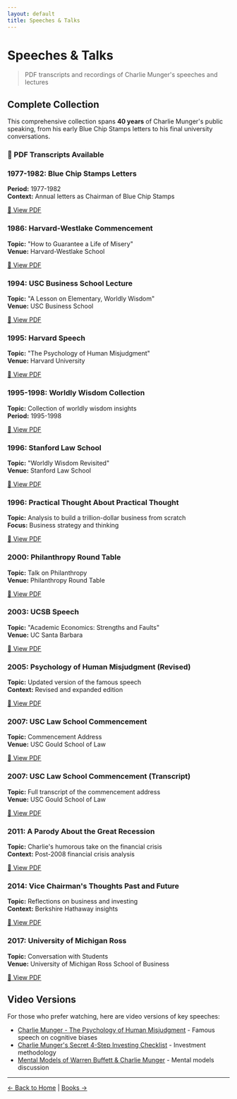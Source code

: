 ```yaml
---
layout: default
title: Speeches & Talks
---
```


# Speeches & Talks

> PDF transcripts and recordings of Charlie Munger's speeches and lectures

## Complete Collection

This comprehensive collection spans **40 years** of Charlie Munger's public speaking, from his early Blue Chip Stamps letters to his final university conversations.

### 📄 PDF Transcripts Available

<div class="talks-grid">

<div class="talk-item">
  <h3>1977-1982: Blue Chip Stamps Letters</h3>
  <p><strong>Period:</strong> 1977-1982<br>
  <strong>Context:</strong> Annual letters as Chairman of Blue Chip Stamps</p>
  <a href="resources/talks/Blue_chip_stamps_letters_1977_to_1982_Munger.pdf" class="pdf-link" target="_blank">📄 View PDF</a>
</div>

<div class="talk-item">
  <h3>1986: Harvard-Westlake Commencement</h3>
  <p><strong>Topic:</strong> "How to Guarantee a Life of Misery"<br>
  <strong>Venue:</strong> Harvard-Westlake School</p>
  <a href="resources/talks/1986-commencement-speech-by-charlie-munger-at-harvard-school-now-harvard-westlake.pdf" class="pdf-link" target="_blank">📄 View PDF</a>
</div>

<div class="talk-item">
  <h3>1994: USC Business School Lecture</h3>
  <p><strong>Topic:</strong> "A Lesson on Elementary, Worldly Wisdom"<br>
  <strong>Venue:</strong> USC Business School</p>
  <a href="resources/talks/1994-lecture-by-charlie-munger-at-usc-a-lesson-on-elementary-worldly-wisdom-as-it-relates-to-investment.pdf" class="pdf-link" target="_blank">📄 View PDF</a>
</div>

<div class="talk-item">
  <h3>1995: Harvard Speech</h3>
  <p><strong>Topic:</strong> "The Psychology of Human Misjudgment"<br>
  <strong>Venue:</strong> Harvard University</p>
  <a href="resources/talks/1995-speech-by-charlie-munger-at-harvard-the-psychology-of-human-misjudgment.pdf" class="pdf-link" target="_blank">📄 View PDF</a>
</div>

<div class="talk-item">
  <h3>1995-1998: Worldly Wisdom Collection</h3>
  <p><strong>Topic:</strong> Collection of worldly wisdom insights<br>
  <strong>Period:</strong> 1995-1998</p>
  <a href="resources/talks/1995_to_1998_Worldly-Wisdom-by-Munger.pdf" class="pdf-link" target="_blank">📄 View PDF</a>
</div>

<div class="talk-item">
  <h3>1996: Stanford Law School</h3>
  <p><strong>Topic:</strong> "Worldly Wisdom Revisited"<br>
  <strong>Venue:</strong> Stanford Law School</p>
  <a href="resources/talks/1996-lecture-by-charlie-munger-at-stanford-law-school-worldly-wisdom-revisited-business-what-lawyers-should-know.pdf" class="pdf-link" target="_blank">📄 View PDF</a>
</div>

<div class="talk-item">
  <h3>1996: Practical Thought About Practical Thought</h3>
  <p><strong>Topic:</strong> Analysis to build a trillion-dollar business from scratch<br>
  <strong>Focus:</strong> Business strategy and thinking</p>
  <a href="resources/talks/1996_Practical_thought_about_practical_thought_Mungers-analysis-to-build-a-Trillion-Dollar-Business-from-Scratch.pdf" class="pdf-link" target="_blank">📄 View PDF</a>
</div>

<div class="talk-item">
  <h3>2000: Philanthropy Round Table</h3>
  <p><strong>Topic:</strong> Talk on Philanthropy<br>
  <strong>Venue:</strong> Philanthropy Round Table</p>
  <a href="resources/talks/2000-talk-of-charlie-munger-to-breakfast-meeting-of-the-philanthropy-round-table.pdf" class="pdf-link" target="_blank">📄 View PDF</a>
</div>

<div class="talk-item">
  <h3>2003: UCSB Speech</h3>
  <p><strong>Topic:</strong> "Academic Economics: Strengths and Faults"<br>
  <strong>Venue:</strong> UC Santa Barbara</p>
  <a href="resources/talks/2003-speech-by-charlie-munger-at-ucsb-academic-economics-strengths-and-faults-after-considering-interdisciplinary.pdf" class="pdf-link" target="_blank">📄 View PDF</a>
</div>

<div class="talk-item">
  <h3>2005: Psychology of Human Misjudgment (Revised)</h3>
  <p><strong>Topic:</strong> Updated version of the famous speech<br>
  <strong>Context:</strong> Revised and expanded edition</p>
  <a href="resources/talks/2005_revised_The+Psychology+of+Human+Misjudment.pdf" class="pdf-link" target="_blank">📄 View PDF</a>
</div>

<div class="talk-item">
  <h3>2007: USC Law School Commencement</h3>
  <p><strong>Topic:</strong> Commencement Address<br>
  <strong>Venue:</strong> USC Gould School of Law</p>
  <a href="resources/talks/2007-commencement-speech-by-charlie-munger-at-usc-gould-school-of-law.pdf" class="pdf-link" target="_blank">📄 View PDF</a>
</div>

<div class="talk-item">
  <h3>2007: USC Law School Commencement (Transcript)</h3>
  <p><strong>Topic:</strong> Full transcript of the commencement address<br>
  <strong>Venue:</strong> USC Gould School of Law</p>
  <a href="resources/talks/2007-USC-Law-School-Commencement-Address-by-Charlie-Munger-Transcript.pdf" class="pdf-link" target="_blank">📄 View PDF</a>
</div>

<div class="talk-item">
  <h3>2011: A Parody About the Great Recession</h3>
  <p><strong>Topic:</strong> Charlie's humorous take on the financial crisis<br>
  <strong>Context:</strong> Post-2008 financial crisis analysis</p>
  <a href="resources/talks/2011-a-parody-about-the-great-recession.pdf" class="pdf-link" target="_blank">📄 View PDF</a>
</div>

<div class="talk-item">
  <h3>2014: Vice Chairman's Thoughts Past and Future</h3>
  <p><strong>Topic:</strong> Reflections on business and investing<br>
  <strong>Context:</strong> Berkshire Hathaway insights</p>
  <a href="resources/talks/2014-vice-chairmans-thoughts-past-and-future.pdf" class="pdf-link" target="_blank">📄 View PDF</a>
</div>

<div class="talk-item">
  <h3>2017: University of Michigan Ross</h3>
  <p><strong>Topic:</strong> Conversation with Students<br>
  <strong>Venue:</strong> University of Michigan Ross School of Business</p>
  <a href="resources/talks/2017-a-conversation-with-charlie-munger-at-university-of-michigan-ross.pdf" class="pdf-link" target="_blank">📄 View PDF</a>
</div>

</div>

## Video Versions

For those who prefer watching, here are video versions of key speeches:

- [Charlie Munger - The Psychology of Human Misjudgment](https://www.youtube.com/watch?v=AKxE4RlCgjY) - Famous speech on cognitive biases
- [Charlie Munger's Secret 4-Step Investing Checklist](https://www.youtube.com/watch?v=e5OAxlI4J14) - Investment methodology
- [Mental Models of Warren Buffett & Charlie Munger](https://www.youtube.com/watch?v=bWaHNa89qME) - Mental models discussion

---

<p class="center">
  <a href="index.html">← Back to Home</a> | 
  <a href="books.html">Books →</a>
</p>
